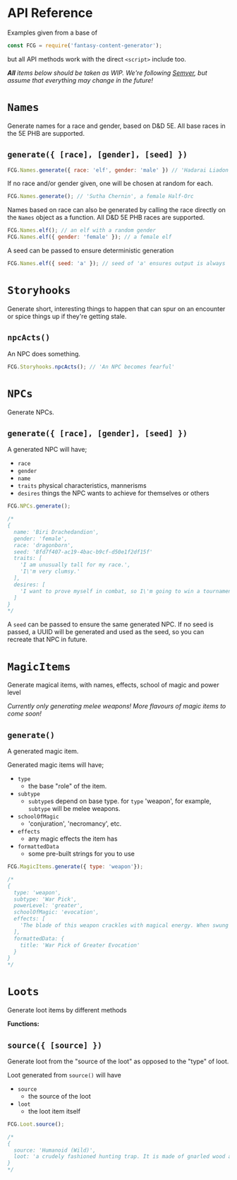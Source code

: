 # API Reference

Examples given from a base of

```js
const FCG = require('fantasy-content-generator');
```

but all API methods work with the direct `<script>` include too.

_**All** items below should be taken as WIP. We're following [Semver](https://semver.org/), but assume that everything may change in the future!_

# `Names`

Generate names for a race and gender, based on D&D 5E. All base races in the 5E PHB are supported.

## `generate({ [race], [gender], [seed] })`

```js
FCG.Names.generate({ race: 'elf', gender: 'male' }) // 'Hadarai Liadon'
```

If no race and/or gender given, one will be chosen at random for each.

```js
FCG.Names.generate(); // 'Sutha Chernin', a female Half-Orc
```

Names based on race can also be generated by calling the race directly on the `Names` object as a function. All D&D 5E PHB races are supported.

```js
FCG.Names.elf(); // an elf with a random gender
FCG.Names.elf({ gender: 'female' }); // a female elf
```

A seed can be passed to ensure deterministic generation

```js
FCG.Names.elf({ seed: 'a' }); // seed of 'a' ensures output is always 'Ellyjobell Ningel'
```

# `Storyhooks`

Generate short, interesting things to happen that can spur on an encounter or spice things up if they're getting stale.

## `npcActs()`

An NPC does something.

```js
FCG.Storyhooks.npcActs(); // 'An NPC becomes fearful'
```

# `NPCs`

Generate NPCs.

## `generate({ [race], [gender], [seed] })`

A generated NPC will have;

- `race`
- `gender`
- `name`
- `traits` physical characteristics, mannerisms
- `desires` things the NPC wants to achieve for themselves or others

```js
FCG.NPCs.generate();

/*
{
  name: 'Biri Drachedandion',
  gender: 'female',
  race: 'dragonborn',
  seed: '8fd7f407-ac19-4bac-b9cf-d50e1f2df15f'
  traits: [
    'I am unusually tall for my race.',
    'I\'m very clumsy.'
  ],
  desires: [
    'I want to prove myself in combat, so I\'m going to win a tournament.'
  ]
}
*/
```

A `seed` can be passed to ensure the same generated NPC. If no seed is passed, a UUID will be generated and used as the seed, so you can recreate that NPC in future. 

# `MagicItems`

Generate magical items, with names, effects, school of magic and power level

_Currently only generating melee weapons! More flavours of magic items to come soon!_


## `generate()`

A generated magic item.

Generated magic items will have;

- `type`
  - the base "role" of the item.
- `subtype`
  - `subtype`s depend on base type. for `type` 'weapon', for example, `subtype` will be melee weapons.
- `schoolOfMagic`
  - 'conjuration', 'necromancy', etc.
- `effects`
  - any magic effects the item has
- `formattedData`
  - some pre-built strings for you to use

```js
FCG.MagicItems.generate({ type: 'weapon'});

/*
{
  type: 'weapon',
  subtype: 'War Pick',
  powerLevel: 'greater',
  schoolOfMagic: 'evocation',
  effects: [
    'The blade of this weapon crackles with magical energy. When swung in front of a group of creatures, 2  of the creatures are struck with bolts of energy. Each affected creature takes 3d4 Lightning damage, and becomes Paralyzed for 2 rounds.'
  ],
  formattedData: {
    title: 'War Pick of Greater Evocation'
  }
}
*/
```

# `Loots`

Generate loot items by different methods

**Functions:**

## `source({ [source] })`

Generate loot from the "source of the loot" as opposed to the "type" of loot.

Loot generated from `source()` will have

- `source`
  - the source of the loot
- `loot`
  - the loot item itself

```js
FCG.Loot.source();

/*
{
  source: 'Humanoid (Wild)',
  loot: 'a crudely fashioned hunting trap. It is made of gnarled wood and jagged iron spikes. It could be used to trap small creatures, such as boar or deer.'
}
*/
```